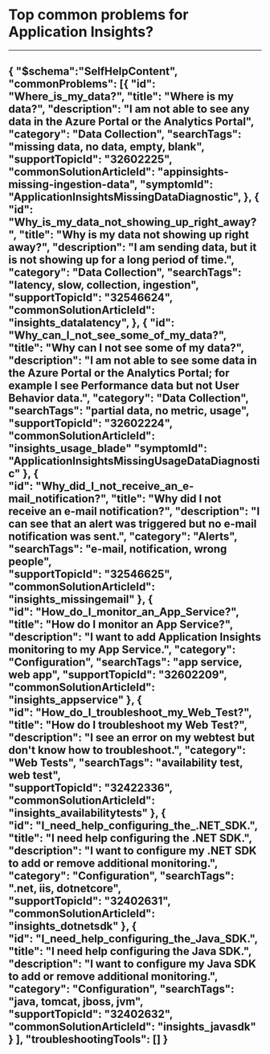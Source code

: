 <properties
pageTitle="Top common problems for Application Insights"
description="Menu based workflow document for top AI problems"        
service="microsoft.insights"
resource="components"
authors="gansmore"
ms.author="jamdavi"
displayOrder=""
articleId="8eab3943-d5a7-4823-aeb0-faf5420d7184"
selfHelpType="diagnoseandsolve"
productPesIds="15693"
cloudEnvironments="public"
/>

# Top common problems for Application Insights?
---
{
	"$schema":"SelfHelpContent",
	"commonProblems": [{
      			"id": "Where_is_my_data?",
			"title": "Where is my data?",
			"description": "I am not able to see any data in the Azure Portal or the Analytics Portal",
			"category": "Data Collection",
			"searchTags": "missing data, no data, empty, blank",
			"supportTopicId": "32602225",
			"commonSolutionArticleId": "appinsights-missing-ingestion-data",
			"symptomId": "ApplicationInsightsMissingDataDiagnostic",
		}, {
			"id": "Why_is_my_data_not_showing_up_right_away?",
      "title": "Why is my data not showing up right away?",
			"description": "I am sending data, but it is not showing up for a long period of time.",
			"category": "Data Collection",
			"searchTags": "latency, slow, collection, ingestion",
			"supportTopicId": "32546624",
			"commonSolutionArticleId": "insights_datalatency",
		},
		{
      "id": "Why_can_I_not_see_some_of_my_data?",
      "title": "Why can I not see some of my data?",
			"description": "I am not able to see some data in the Azure Portal or the Analytics Portal; for example I see Performance data but not User Behavior data.",
			"category": "Data Collection",
			"searchTags": "partial data, no metric, usage",
			"supportTopicId": "32602224",
			"commonSolutionArticleId": "insights_usage_blade"
			"symptomId": "ApplicationInsightsMissingUsageDataDiagnostic"
		}, 
		{				    
			"id": "Why_did_I_not_receive_an_e-mail_notification?",
      "title": "Why did I not receive an e-mail notification?",
			"description": "I can see that an alert was triggered but no e-mail notification was sent.",
			"category": "Alerts",
			"searchTags": "e-mail, notification, wrong people",			
			"supportTopicId": "32546625",
			"commonSolutionArticleId": "insights_missingemail"
		}, 
		{				    
			"id": "How_do_I_monitor_an_App_Service?",
      "title": "How do I monitor an App Service?",
			"description": "I want to add Application Insights monitoring to my App Service.",
			"category": "Configuration",
			"searchTags": "app service, web app",
			"supportTopicId": "32602209",
			"commonSolutionArticleId": "insights_appservice"
		}, 
		{				    
			"id": "How_do_I_troubleshoot_my_Web_Test?",
      "title": "How do I troubleshoot my Web Test?",
			"description": "I see an error on my webtest but don't know how to troubleshoot.",
			"category": "Web Tests",
			"searchTags": "availability test, web test",			
			"supportTopicId": "32422336",
			"commonSolutionArticleId": "insights_availabilitytests"
		}, 
		{				    
			"id": "I_need_help_configuring_the_.NET_SDK.",
      "title": "I need help configuring the .NET SDK.",
			"description": "I want to configure my .NET SDK to add or remove additional monitoring.",
			"category": "Configuration",
			"searchTags": ".net, iis, dotnetcore",			
			"supportTopicId": "32402631",
			"commonSolutionArticleId": "insights_dotnetsdk"
		}, 
		{				    
			"id": "I_need_help_configuring_the_Java_SDK.",
      "title": "I need help configuring the Java SDK.",
			"description": "I want to configure my Java SDK to add or remove additional monitoring.",
			"category": "Configuration",
			"searchTags": "java, tomcat, jboss, jvm",			
			"supportTopicId": "32402632",
			"commonSolutionArticleId": "insights_javasdk"
		}
	],
	"troubleshootingTools": []
}
---

